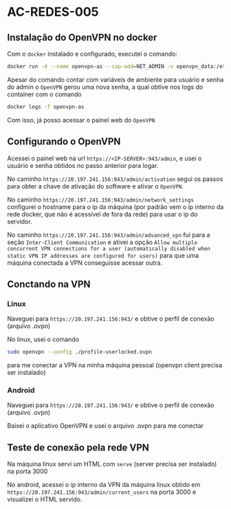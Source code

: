 # AC-REDES-005

## Instalação do OpenVPN no docker

Com o `docker` instalado e configurado, executei o comando:

```bash
docker run -d --name openvpn-as --cap-add=NET_ADMIN -v openvpn_data:/etc/openvpn -e ADMIN_USER=openvpn -e ADMIN_PASSWORD=redes@123456 -p 943:943 -p 9443:9443 -p 1194:1194/udp openvpn/openvpn-as
```

Apesar do comando contar com variáveis de ambiente para usuário e senha do admin o `OpenVPN` gerou uma nova senha, a qual obtive nos logs do container com o comando

```bash
docker logs -f openvpn-as
```

Com isso, já posso acessar o painel web do `OpenVPN`

## Configurando o OpenVPN

Acessei o painel web na url `https://<IP-SERVER>:943/admin`, e usei o usuário e senha obtidos no passo anterior para logar.

No caminho `https://20.197.241.156:943/admin/activation` segui os passos para obter a chave de ativação do software e ativar o `OpenVPN`.

No caminho `https://20.197.241.156:943/admin/network_settings` configurei o hostname para o ip da máquina (por padrão vem o ip interno da rede docker, que não é acessível de fora da rede) para usar o ip do servidor.

No caminho `https://20.197.241.156:943/admin/advanced_vpn` fui para a seção `Inter-Client Communication` e ativei a opção `Allow multiple concurrent VPN connections for a user (automatically disabled when static VPN IP addresses are configured for users)` para que uma máquina conectada a VPN conseguisse acessar outra.

## Conctando na VPN

### Linux

Naveguei para `https://20.197.241.156:943/` e obtive o perfil de conexão (arquivo .ovpn)

No linux, usei o comando

```bash
sudo openvpn --config ./profile-userlocked.ovpn
```

para me conectar a VPN na minha máquina pessoal (openvpn client precisa ser instalado)

### Android

Naveguei para `https://20.197.241.156:943/` e obtive o perfil de conexão (arquivo .ovpn)

Baixei o aplicativo OpenVPN e usei o arquivo .ovpn para me conectar

## Teste de conexão pela rede VPN

Na máquina linux servi um HTML com `serve` (server precisa ser instalado) na porta 3000

No android, acessei o ip interno da VPN da máquina linux obtido em `https://20.197.241.156:943/admin/current_users` na porta 3000 e visualizei o HTML servido.
